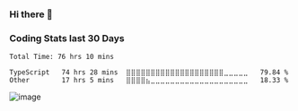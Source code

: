 ### Hi there 👋

### Coding Stats last 30 Days 
<!--START_SECTION:waka-->

```text
Total Time: 76 hrs 10 mins

TypeScript   74 hrs 28 mins  ⣿⣿⣿⣿⣿⣿⣿⣿⣿⣿⣿⣿⣿⣿⣿⣿⣿⣿⣿⣿⣀⣀⣀⣀⣀   79.84 %
Other        17 hrs 5 mins   ⣿⣿⣿⣿⣦⣀⣀⣀⣀⣀⣀⣀⣀⣀⣀⣀⣀⣀⣀⣀⣀⣀⣀⣀⣀   18.33 %
```

<!--END_SECTION:waka-->

![image](https://user-images.githubusercontent.com/49921028/177437201-c3e14126-6d53-42ce-9793-97b2dd43252f.png)



